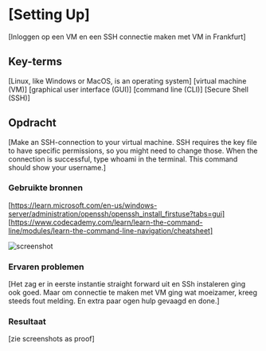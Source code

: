 # [Setting Up]
[Inloggen op een VM en een SSH connectie maken met VM in Frankfurt]

## Key-terms
[Linux, like Windows or MacOS, is an operating system] [virtual machine (VM)] [graphical user interface (GUI)] [command line (CLI)] [Secure Shell (SSH)]

## Opdracht
[Make an SSH-connection to your virtual machine. SSH requires the key file to have specific permissions, so you might need to change those.
When the connection is successful, type whoami in the terminal. This command should show your username.]

### Gebruikte bronnen
[https://learn.microsoft.com/en-us/windows-server/administration/openssh/openssh_install_firstuse?tabs=gui] [https://www.codecademy.com/learn/learn-the-command-line/modules/learn-the-command-line-navigation/cheatsheet] 

![screenshot]()

### Ervaren problemen
[Het zag er in eerste instantie straight forward uit en SSh instaleren ging ook goed. Maar om connectie te maken met VM ging wat moeizamer, kreeg steeds fout melding. En extra paar ogen hulp gevaagd en done.]
### Resultaat
[zie screenshots as proof]
